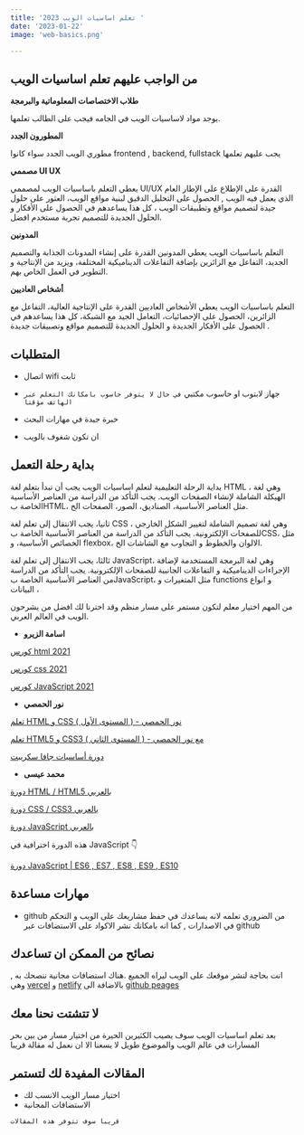 ```yaml
---
title: 'تعلم اساسيات الويب 2023 '
date: '2023-01-22'
image: 'web-basics.png'

---
```

 

## من الواجب عليهم تعلم اساسيات الويب 

**طلاب الاختصاصات المعلوماتية والبرمجة**

 يوجد مواد لاساسيات الويب في الجامه فيجب على الطالب تعلمها.

**المطورون الجدد** 

  مطوري الويب الجدد سواء كانوا frontend , backend, fullstack يجب عليهم تعلمها 

**مصممي UI UX**

يعطي التعلم باساسيات الويب لمصممي UI/UX القدرة على الإطلاع على الإطار العام الذي يعمل فيه الويب , الحصول على التحليل الدقيق لبنية مواقع الويب، العثور على حلول جيدة لتصميم مواقع وتطبيقات الويب ، كل هذا يساعدهم في الحصول على الأفكار و الحلول الجديدة للتصميم  تجربة مستخدم افضل. 

**المدونين**

 التعلم باساسيات الويب يعطي المدونين القدرة على إنشاء المدونات الجذابة والتصميم الجديد، التفاعل مع الزائرين بإضافة التفاعلات الديناميكية المختلفة، ويزيد من الإنتاجية و التطوير في العمل الخاص بهم.

**أشخاص العاديين**

 التعلم باساسيات الويب يعطي الأشخاص العاديين القدرة على الإنتاجية العالية، التفاعل مع الزائرين، الحصول على الإحصائيات، التعامل الجيد مع الشبكة، كل هذا يساعدهم في الحصول على الأفكار الجديدة و الحلول الجديدة للتصميم مواقع وتصبيقات جديدة .

## المتطلبات

* اتصال wifi ثابت
* جهاز لابتوب او حاسوب مكتبي
 `في حال لا يتوفر حاسوب بامكانك التعلم عبر الهاتف مؤقتا`

* خبرة جيدة في مهارات البحث
* ان تكون شغوف بالويب

## بداية رحلة التعمل 

بداية الرحلة التعليمية لتعلم اساسيات الويب يجب أن تبدأ بتعلم لغة HTML ، وهي لغة الهيكلة الشاملة لإنشاء الصفحات الويب. يجب التأكد من الدراسة من العناصر الأساسية الخاصة بHTML، مثل العناصر الأساسية، الصناديق، الصور، الصفحات الخ.

 ثانيا، يجب الانتقال إلى تعلم لغة CSS ، وهي لغة تصميم الشاملة لتغيير الشكل الخارجي للصفحات الإلكترونية. يجب التأكد من الدراسة من العناصر الأساسية الخاصة بCSS، مثل الخصائص الأساسية، و flexbox، الالوان والخطوط و التجاوب مع الشاشات  الخ. 

ثالثا، يجب الانتقال إلى تعلم لغة JavaScript، وهي لغة البرمجة المستخدمة لإضافة الإجراءات الديناميكية و التفاعلات الجانبية للصفحات الإلكترونية. يجب التأكد من الدراسة من العناصر الأساسية الخاصة بJavaScript، مثل المتغيرات و functions و انواع البيانات ، 
 
من المهم اختيار معلم لتكون مستمر على مسار منظم وقد اخترنا لك افضل من يشرحون الويب في العالم العربي.

* **اسامة الزيرو**   

[كورس html 2021 ](https://www.youtube.com/playlist?list=PLDoPjvoNmBAw_t_XWUFbBX-c9MafPk9ji)

[كورس css 2021 ](https://www.youtube.com/playlist?list=PLDoPjvoNmBAzjsz06gkzlSrlev53MGIKe)

[كورس JavaScript 2021 ](https://www.youtube.com/playlist?list=PLDoPjvoNmBAx3kiplQR_oeDqLDBUDYwVv)

* **نور الحمصي**   

[تعلم HTML و CSS  ( المستوى الأول ) -   نور الحمصي](https://www.youtube.com/playlist?list=PLPTNqXpQ2tbj12WDefiTH0VgnrTacD9cE)

[تعلم HTML5 و CSS3  ( المستوى الثاني ) - مع نور الحمصي](https://www.youtube.com/playlist?list=PLPTNqXpQ2tbhUchotBAtHh0z3Bjq01DHD)

[دورة أساسيات جافا سكريبت](https://www.youtube.com/playlist?list=PLPTNqXpQ2tbg3LD_mAlVFwYSGXLaypyx-)

* **محمد عيسى**   

[دورة HTML / HTML5 بالعربي](https://www.youtube.com/playlist?list=PLMYF6NkLrdN9YGZLeXIot4sJe9iQuBrB-)
 
[دورة CSS / CSS3 بالعربي ](https://www.youtube.com/playlist?list=PLMYF6NkLrdN8dlFXsEGnchyfLbfG1RkX5)

[دورة JavaScript بالعربي](https://www.youtube.com/playlist?list=PLMYF6NkLrdN-YRGdm0LghElMhz-7O_DL8) 

هذه الدورة احترافية في  JavaScript 👇

[دورة JavaScript | ES6 , ES7 , ES8 , ES9 , ES10 ](https://www.youtube.com/playlist?list=PLMYF6NkLrdN_k2EJGe_33JM7q7sBTOwJi) 
 
## مهارات مساعدة 

- github من الضروري تعلمه لانه يساعدك في حفظ مشاريعك على الويب و التحكم في الاصدارات , كما انه بامكانك نشر الاكواد على الاستضافات عبر github

## نصائح من الممكن ان تساعدك 

انت بحاجة لنشر موقعك على الويب ليراه الجميع .هناك استضافات مجانية ننصحك به , وهي [vercel](vercel.com) و [netlify](https://netlify.com) بالاضافة الى [github peages](https://github.com/) 

## لا تتشتت نحنا معك 
بعد تعلم اساسيات الويب سوف يصيب الكثيرين الحيرة من اختيار مسار من بين بحر المسارات في عالم الويب والموضوع طويل لا يسعنا الا ان نعمل له مقالة قريبا



## المقالات المفيدة لك لتستمر

* اختيار مسار الويب الانسب لك 
* الاستضافات المجانية 

`قريبا سوف تتوفر هذه المقالات`
